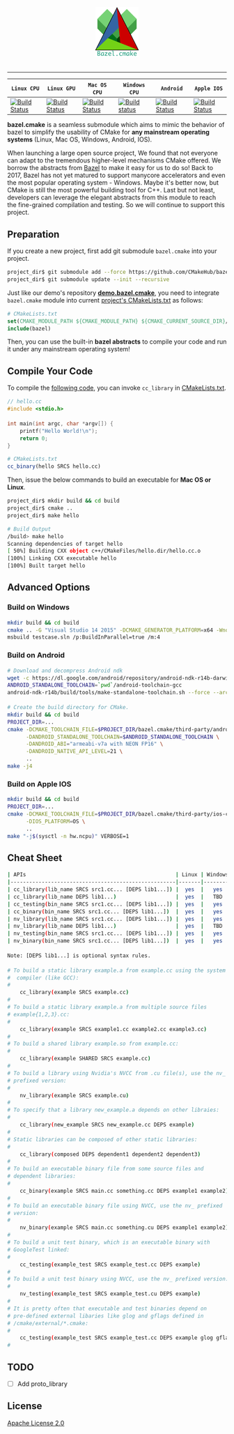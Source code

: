 <div align="center">
    <img src="https://raw.githubusercontent.com/CMakeHub/bazaar/master/logo-name.png" width="20%"><br><br>
</div>

-----------------

<center>

| **`Linux CPU`** | **`Linux GPU`** | **`Mac OS CPU`** | **`Windows CPU`** | **`Android`** | **`Apple IOS`** |
|-----------------|---------------------|------------------|-------------------|---------------|---------------|
| [![Build Status](https://travis-ci.com/CMakeHub/demo.bazel.cmake.svg?branch=master)](https://travis-ci.com/CMakeHub/demo.bazel.cmake)            |  [![Build Status](https://travis-ci.com/CMakeHub/demo.bazel.cmake.svg?branch=master)](https://travis-ci.com/CMakeHub/demo.bazel.cmake)                   | [![Build Status](https://travis-ci.com/CMakeHub/demo.bazel.cmake.svg?branch=master)](https://travis-ci.com/CMakeHub/demo.bazel.cmake)                 |   [![Build status](https://ci.appveyor.com/api/projects/status/2leddlgpdfsmqmca?svg=true)](https://ci.appveyor.com/project/gangliao/demo-bazel-cmake)       |     [![Build Status](https://travis-ci.com/CMakeHub/demo.bazel.cmake.svg?branch=master)](https://travis-ci.com/CMakeHub/demo.bazel.cmake)          |           [![Build Status](https://travis-ci.com/CMakeHub/demo.bazel.cmake.svg?branch=master)](https://travis-ci.com/CMakeHub/demo.bazel.cmake)          |

</center>

**bazel.cmake** is a seamless submodule which aims to mimic the behavior of bazel to simplify the usability of CMake for **any mainstream operating systems** (Linux, Mac OS, Windows, Android, IOS). 

When launching a large open source project, We found that not everyone can adapt to the tremendous higher-level mechanisms CMake offered. We borrow the abstracts from [Bazel](https://bazel.build/) to make it easy for us to do so! Back to 2017, Bazel has not yet matured to support manycore accelerators and even the most popular operating system - Windows. Maybe it's better now, but CMake is still the most powerful building tool for C++.  Last but not least, developers can leverage the elegant abstracts from this module to reach the fine-grained compilation and testing. So we will continue to support this project.

## Preparation

If you create a new project, first add git submodule `bazel.cmake` into your project.

```bash
project_dir$ git submodule add --force https://github.com/CMakeHub/bazel.cmake
project_dir$ git submodule update --init --recursive
```

Just like our demo's repository [**demo.bazel.cmake**](https://github.com/CMakeHub/demo.bazel.cmake), you need to integrate `bazel.cmake` module into 
current [project's CMakeLists.txt](https://github.com/CMakeHub/demo.bazel.cmake/blob/b6d882c706e4d0ea16cf2152489af9b583b94537/CMakeLists.txt#L23-L26) as follows:

```cmake
# CMakeLists.txt
set(CMAKE_MODULE_PATH ${CMAKE_MODULE_PATH} ${CMAKE_CURRENT_SOURCE_DIR}/bazel.cmake/cmake)
include(bazel)
```

Then, you can use the built-in **bazel abstracts** to compile your code and run it under any mainstream operating system!

## Compile Your Code

To compile the [following code](https://github.com/CMakeHub/demo.bazel.cmake/blob/master/c%2B%2B/hello.cc), you can invoke `cc_library` in [CMakeLists.txt](https://github.com/CMakeHub/demo.bazel.cmake/blob/0cd58ddaf4e004f4008363a1c4dfefac457bc279/c%2B%2B/CMakeLists.txt#L4).

```c++
// hello.cc
#include <stdio.h>

int main(int argc, char *argv[]) {
    printf("Hello World!\n");
    return 0;
}
```

```cmake
# CMakeLists.txt
cc_binary(hello SRCS hello.cc)
```

Then, issue the below commands to build an executable for **Mac OS or Linux**.

```bash
project_dir$ mkdir build && cd build
project_dir$ cmake ..
project_dir$ make hello
```

```bash
# Build Output
/build> make hello
Scanning dependencies of target hello
[ 50%] Building CXX object c++/CMakeFiles/hello.dir/hello.cc.o
[100%] Linking CXX executable hello
[100%] Built target hello
```

## Advanced Options

### Build on Windows 

```bash
mkdir build && cd build
cmake .. -G "Visual Studio 14 2015" -DCMAKE_GENERATOR_PLATFORM=x64 -Wno-dev
msbuild testcase.sln /p:BuildInParallel=true /m:4
```

### Build on Android

```bash
# Download and decompress Android ndk 
wget -c https://dl.google.com/android/repository/android-ndk-r14b-darwin-x86_64.zip && unzip -q android-ndk-r14b-darwin-x86_64.zip
ANDROID_STANDALONE_TOOLCHAIN=`pwd`/android-toolchain-gcc
android-ndk-r14b/build/tools/make-standalone-toolchain.sh --force --arch=arm --platform=android-21 --install-dir=$ANDROID_STANDALONE_TOOLCHAIN

# Create the build directory for CMake.
mkdir build && cd build
PROJECT_DIR=...
cmake -DCMAKE_TOOLCHAIN_FILE=$PROJECT_DIR/bazel.cmake/third-party/android-cmake/android.toolchain.cmake \
      -DANDROID_STANDALONE_TOOLCHAIN=$ANDROID_STANDALONE_TOOLCHAIN \
      -DANDROID_ABI="armeabi-v7a with NEON FP16" \
      -DANDROID_NATIVE_API_LEVEL=21 \
      ..
make -j4
```

### Build on Apple IOS

```bash
mkdir build && cd build
PROJECT_DIR=...
cmake -DCMAKE_TOOLCHAIN_FILE=$PROJECT_DIR/bazel.cmake/third-party/ios-cmake/toolchain/iOS.cmake \
      -DIOS_PLATFORM=OS \
      ..
make "-j$(sysctl -n hw.ncpu)" VERBOSE=1
```

## Cheat Sheet

```bash
| APIs                                                | Linux | Windows | Android | Mac OS X | Apple IOS |
|-----------------------------------------------------|-------|---------|---------|----------|-----------|
| cc_library(lib_name SRCS src1.cc... [DEPS lib1...]) |  yes  |   yes   |   yes   |    yes   |    yes    |
| cc_library(lib_name DEPS lib1...)                   |  yes  |   TBD   |   yes   |    yes   |    yes    |
| cc_testing(bin_name SRCS src1.cc... [DEPS lib1...]) |  yes  |   yes   |   yes   |    yes   |    yes    |
| cc_binary(bin_name SRCS src1.cc... [DEPS lib1...])  |  yes  |   yes   |   yes   |    yes   |    yes    |
| nv_library(lib_name SRCS src1.cc... [DEPS lib1...]) |  yes  |   yes   | no cuda |    yes   |  no cuda  |
| nv_library(lib_name DEPS lib1...)                   |  yes  |   TBD   | no cuda |    yes   |  no cuda  |
| nv_testing(bin_name SRCS src1.cc... [DEPS lib1...]) |  yes  |   yes   | no cuda |    yes   |  no cuda  |
| nv_binary(bin_name SRCS src1.cc... [DEPS lib1...])  |  yes  |   yes   | no cuda |    yes   |  no cuda  |

Note: [DEPS lib1...] is optional syntax rules.

# To build a static library example.a from example.cc using the system
#  compiler (like GCC):
#
    cc_library(example SRCS example.cc)
#
# To build a static library example.a from multiple source files
# example{1,2,3}.cc:
#
    cc_library(example SRCS example1.cc example2.cc example3.cc)
#
# To build a shared library example.so from example.cc:
#
    cc_library(example SHARED SRCS example.cc)
#
# To build a library using Nvidia's NVCC from .cu file(s), use the nv_
# prefixed version:
#
    nv_library(example SRCS example.cu)
#
# To specify that a library new_example.a depends on other libraies:
#
    cc_library(new_example SRCS new_example.cc DEPS example)
#
# Static libraries can be composed of other static libraries:
#
    cc_library(composed DEPS dependent1 dependent2 dependent3)
#
# To build an executable binary file from some source files and
# dependent libraries:
#
    cc_binary(example SRCS main.cc something.cc DEPS example1 example2)
#
# To build an executable binary file using NVCC, use the nv_ prefixed
# version:
#
    nv_binary(example SRCS main.cc something.cu DEPS example1 example2)
#
# To build a unit test binary, which is an executable binary with
# GoogleTest linked:
#
    cc_testing(example_test SRCS example_test.cc DEPS example)
#
# To build a unit test binary using NVCC, use the nv_ prefixed version:
#
    nv_testing(example_test SRCS example_test.cu DEPS example)
#
# It is pretty often that executable and test binaries depend on
# pre-defined external libaries like glog and gflags defined in
# /cmake/external/*.cmake:
#
    cc_testing(example_test SRCS example_test.cc DEPS example glog gflags)
#
```

## TODO

- [ ] Add proto_library

## License

[Apache License 2.0](LICENSE)
